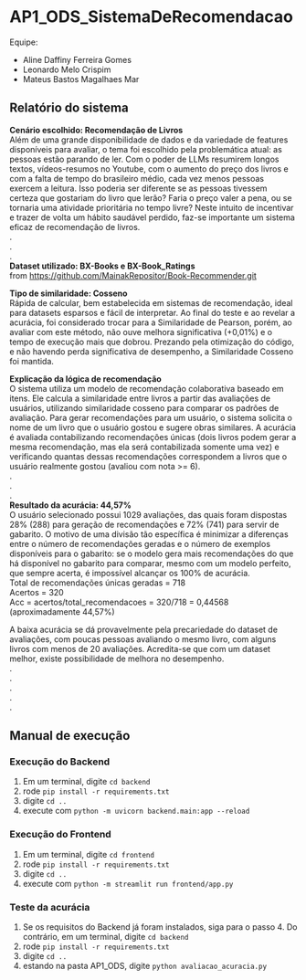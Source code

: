 # AP1_ODS_SistemaDeRecomendacao  
Equipe:  
- Aline Daffiny Ferreira Gomes
- Leonardo Melo Crispim
- Mateus Bastos Magalhaes Mar  
  
## Relatório do sistema
**Cenário escolhido: Recomendação de Livros**  
Além de uma grande disponibilidade de dados e da variedade de features disponíveis para avaliar, o tema foi escolhido pela problemática atual: as pessoas estão parando de ler. Com o poder de LLMs resumirem longos textos, vídeos-resumos no Youtube, com o aumento do preço dos livros e com a falta de tempo do brasileiro médio, cada vez menos pessoas exercem a leitura. Isso poderia ser diferente se as pessoas tivessem certeza que gostariam do livro que lerão? Faria o preço valer a pena, ou se tornaria uma atividade prioritária no tempo livre? Neste intuito de incentivar e trazer de volta um hábito saudável perdido, faz-se importante um sistema eficaz de recomendação de livros.  
.  
.  
.  
**Dataset utilizado: BX-Books e BX-Book_Ratings**  
from <https://github.com/MainakRepositor/Book-Recommender.git>  
  
**Tipo de similaridade: Cosseno**  
Rápida de calcular, bem estabelecida em sistemas de recomendação, ideal para datasets esparsos e fácil de interpretar. Ao final do teste e ao revelar a acurácia, foi considerado trocar para a Similaridade de Pearson, porém, ao avaliar com este método, não ouve melhora significativa (+0,01%) e o tempo de execução mais que dobrou. Prezando pela otimização do código, e não havendo perda significativa de desempenho, a Similaridade Cosseno foi mantida.  
  
**Explicação da lógica de recomendação**  
O sistema utiliza um modelo de recomendação colaborativa baseado em itens. Ele calcula a similaridade entre livros a partir das avaliações de usuários, utilizando similaridade cosseno para comparar os padrões de avaliação. Para gerar recomendações para um usuário, o sistema solicita o nome de um livro que o usuário gostou e sugere obras similares. A acurácia é avaliada contabilizando recomendações únicas (dois livros podem gerar a mesma recomendação, mas ela será contabilizada somente uma vez) e verificando quantas dessas recomendações correspondem a livros que o usuário realmente gostou (avaliou com nota >= 6).  
.  
.  
.  
**Resultado da acurácia: 44,57%**  
O usuário selecionado possui 1029 avaliações, das quais foram dispostas 28% (288) para geração de recomendações e 72% (741) para servir de gabarito. O motivo de uma divisão tão específica é minimizar a diferenças entre o número de recomendações geradas e o número de exemplos disponíveis para o gabarito: se o modelo gera mais recomendações do que há disponível no gabarito para comparar, mesmo com um modelo perfeito, que sempre acerta, é impossível alcançar os 100% de acurácia.  
Total de recomendações únicas geradas = 718  
Acertos = 320  
Acc = acertos/total_recomendacoes = 320/718 = 0,44568 (aproximadamente 44,57%)  
  
A baixa acurácia se dá provavelmente pela precariedade do dataset de avaliações, com poucas pessoas avaliando o mesmo livro, com alguns livros com menos de 20 avaliações. Acredita-se que com um dataset melhor, existe possibilidade de melhora no desempenho.  
.  
.  
.  
.  
.  
## Manual de execução
### Execução do Backend  
1. Em um terminal, digite `cd backend`
2. rode `pip install -r requirements.txt`
3. digite `cd ..`
4. execute com `python -m uvicorn backend.main:app --reload`  

### Execução do Frontend  
1. Em um terminal, digite `cd frontend`
2. rode `pip install -r requirements.txt`
3. digite `cd ..`
4. execute com `python -m streamlit run frontend/app.py`  

### Teste da acurácia
1. Se os requisitos do Backend já foram instalados, siga para o passo 4. Do contrário, em um terminal, digite `cd backend`
2. rode `pip install -r requirements.txt`
3. digite `cd ..`
4. estando na pasta AP1_ODS, digite `python avaliacao_acuracia.py`
